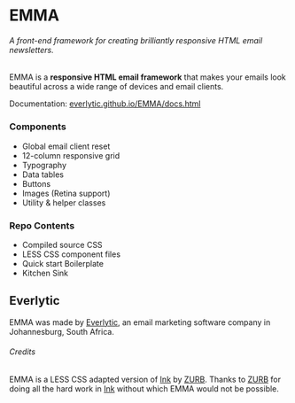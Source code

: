 # EMMA
###### A front-end framework for creating brilliantly responsive HTML email newsletters.

EMMA is a **responsive HTML email framework** that makes your emails look beautiful across a wide range of devices and email clients.

Documentation: [everlytic.github.io/EMMA/docs.html](http://everlytic.github.io/EMMA/docs.html)

### Components
* Global email client reset
* 12-column responsive grid
* Typography
* Data tables
* Buttons
* Images (Retina support)
* Utility & helper classes

### Repo Contents
* Compiled source CSS
* LESS CSS component files
* Quick start Boilerplate
* Kitchen Sink

## Everlytic
EMMA was made by [Everlytic](http://www.everlytic.co.za), an email marketing software company in Johannesburg, South Africa.

###### Credits
EMMA is a LESS CSS adapted version of [Ink](https://github.com/zurb/ink) by [ZURB](http://zurb.com/). Thanks to [ZURB](http://zurb.com/) for doing all the hard work in [Ink](https://github.com/zurb/ink) without which EMMA would not be possible.
